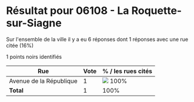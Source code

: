 # Résultat pour 06108 - La Roquette-sur-Siagne

Sur l'ensemble de la ville il y a eu 6 réponses dont 1 réponses avec une rue citée (16%)

1 points noirs identifiés

| Rue | Vote | % / les rues cités|
|-----|------|-------------------|
| Avenue de la République | 1 | <img src="../../img/bar_100.gif" />&nbsp;100%|
| **Total** | 1 | 100%|

